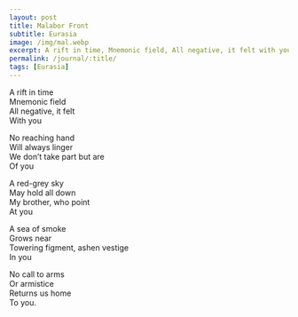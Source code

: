 ```yaml
---
layout: post
title: Malabor Front
subtitle: Eurasia
image: /img/mal.webp
excerpt: A rift in time, Mnemonic field, All negative, it felt with you  ...
permalink: /journal/:title/
tags: [Eurasia]
---
```

A rift in time  
Mnemonic field  
All negative, it felt  
With you  

No reaching hand  
Will always linger  
We don’t take part but are  
Of you  

A red-grey sky  
May hold all down  
My brother, who point  
At you  

A sea of smoke  
Grows near  
Towering figment, ashen vestige  
In you  

No call to arms  
Or armistice  
Returns us home  
To you.  
